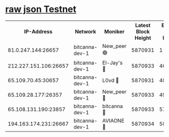 [raw json Testnet](https://rpc-check.bcat.stavr.tech/bcat/rpc-bcat-result.json)
=


<table><tr><th>IP-Address</th><th>Network</th><th>Moniker</th><th>Latest Block Height</th><th>Earliest Block Height</th><th>Catching Up</th><th>Tx Index</th><th>Voting Power</th><th>Scan Time</th></tr><tr><td>81.0.247.144:26657</td><td>bitcanna-dev-1</td><td>New_peer 🟢</td><td>5870931</td><td>1</td><td>False</td><td>on</td><td>0</td><td>2024-01-07T17:42:08.124303912UTC</td></tr><tr><td>212.227.151.106:26657</td><td>bitcanna-dev-1</td><td>El-Jay's 🔴</td><td>5870933</td><td>4670391</td><td>False</td><td>on</td><td>2218164</td><td>2024-01-07T17:42:14.822706079UTC</td></tr><tr><td>65.109.70.45:30657</td><td>bitcanna-dev-1</td><td>L0vd 🔴</td><td>5870931</td><td>4828155</td><td>False</td><td>on</td><td>7920</td><td>2024-01-07T17:42:08.459597437UTC</td></tr><tr><td>65.109.28.177:26357</td><td>bitcanna-dev-1</td><td>New_peer 🔴</td><td>5870933</td><td>4952911</td><td>False</td><td>on</td><td>2237067</td><td>2024-01-07T17:42:15.146661263UTC</td></tr><tr><td>65.108.131.190:23857</td><td>bitcanna-dev-1</td><td>bitcanna 🔴</td><td>5870933</td><td>5770933</td><td>False</td><td>off</td><td>82368</td><td>2024-01-07T17:42:15.480019399UTC</td></tr><tr><td>194.163.174.231:26667</td><td>bitcanna-dev-1</td><td>AVIAONE 🔴</td><td>5870934</td><td>5859141</td><td>False</td><td>on</td><td>1949865</td><td>2024-01-07T17:42:21.976050558UTC</td></tr></table>